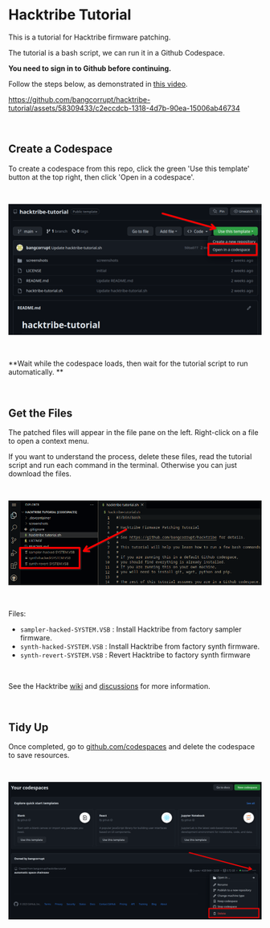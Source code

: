 # Hacktribe Tutorial

This is a tutorial for Hacktribe firmware patching.

The tutorial is a bash script, we can run it in a Github Codespace.

**You need to sign in to Github before continuing.**

Follow the steps below, as demonstrated in [this video](https://github.com/bangcorrupt/hacktribe-tutorial/assets/58309433/c2eccdcb-1318-4d7b-90ea-15006ab46734).

https://github.com/bangcorrupt/hacktribe-tutorial/assets/58309433/c2eccdcb-1318-4d7b-90ea-15006ab46734

<br/>

## Create a Codespace

To create a codespace from this repo, click the green 'Use this template' button at the top right, then click 'Open in a codespace'.

<br/>

![Screenshot showing how to open codespace.](/screenshots/open-codespace.png)

<br/>

**Wait while the codespace loads, then wait for the tutorial script to run automatically. **

<br/>

## Get the Files

The patched files will appear in the file pane on the left. Right-click on a file to open a context menu.

If you want to understand the process, delete these files, read the tutorial script and run each command in the terminal.  Otherwise you can just download the files.

<br/>

![Screenshot showing file pane.](/screenshots/download-files.png)

<br/>

Files:
- `sampler-hacked-SYSTEM.VSB` : Install Hacktribe from factory sampler firmware.
- `synth-hacked-SYSTEM.VSB` : Install Hacktribe from factory synth firmware.
- `synth-revert-SYSTEM.VSB` : Revert Hacktribe to factory synth firmware

<br/>

See the Hacktribe [wiki](https://github.com/bangcorrupt/hacktribe/wiki/How-To#Firmware-Patch) and [discussions](https://github.com/bangcorrupt/hacktribe/discussions/41) for more information.

<br/>

## Tidy Up

Once completed, go to [github.com/codespaces](https://github.com/codespaces) and delete the codespace to save resources.

<br/>

![Screenshot showing how to delete codespace.](/screenshots/delete-your-codespace.png)

<br/>
